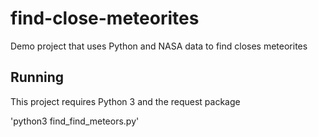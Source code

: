 # find-close-meteorites
Demo project that uses Python and NASA data to find closes meteorites


## Running

This project requires Python 3 and the request package

'python3 find_find_meteors.py'
